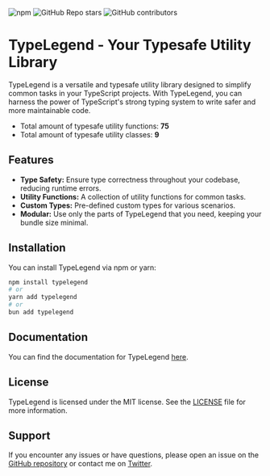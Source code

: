 ![npm](https://img.shields.io/npm/dm/typelegend)
![GitHub Repo stars](https://img.shields.io/github/stars/0pilatos0/TypeLegend)
![GitHub contributors](https://img.shields.io/github/contributors/0pilatos0/TypeLegend)

# TypeLegend - Your Typesafe Utility Library

TypeLegend is a versatile and typesafe utility library designed to simplify common tasks in your TypeScript projects. With TypeLegend, you can harness the power of TypeScript's strong typing system to write safer and more maintainable code.

- Total amount of typesafe utility functions: **75**
- Total amount of typesafe utility classes: **9**

## Features

- **Type Safety:** Ensure type correctness throughout your codebase, reducing runtime errors.
- **Utility Functions:** A collection of utility functions for common tasks.
- **Custom Types:** Pre-defined custom types for various scenarios.
- **Modular:** Use only the parts of TypeLegend that you need, keeping your bundle size minimal.

## Installation

You can install TypeLegend via npm or yarn:

```bash
npm install typelegend
# or
yarn add typelegend
# or
bun add typelegend
```

## Documentation

You can find the documentation for TypeLegend [here](/USAGE.md).

## License

TypeLegend is licensed under the MIT license. See the [LICENSE](LICENSE) file for more information.

## Support

If you encounter any issues or have questions, please open an issue on the [GitHub repository](https://github.com/0pilatos0/TypeLegend/issues) or contact me on [Twitter](https://twitter.com/pilatobyte).
